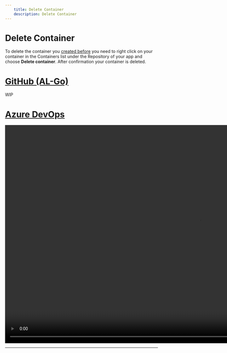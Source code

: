 ```yaml
---
    title: Delete Container
    description: Delete Container
---
```


# Delete Container

To delete the container you [created before](create-container.md) you need to right click on your container in the Containers list under the Repository of your app and choose **Delete container**. After confirmation your container is deleted.

# [**GitHub (AL-Go)**](#tab/github)
WIP

# [**Azure DevOps**](#tab/azdevops)

<video width="1280px" height="720px" controls>
  <source src="../media/delete-container.mp4" type="video/mp4">
  Your browser does not support the video tag.
</video>

---